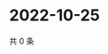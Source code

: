 # 2022-10-25

共 0 条

<!-- BEGIN WEIBO -->
<!-- 最后更新时间 Tue Oct 25 2022 06:19:38 GMT+0800 (China Standard Time) -->

<!-- END WEIBO -->

